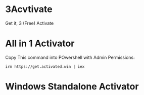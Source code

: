 # 3Acvtivate
Get it, 3 (Free) Activate

# All in 1 Activator
Copy This command into POwershell with Admin Permissions:

`irm https://get.activated.win | iex`

# Windows Standalone Activator
